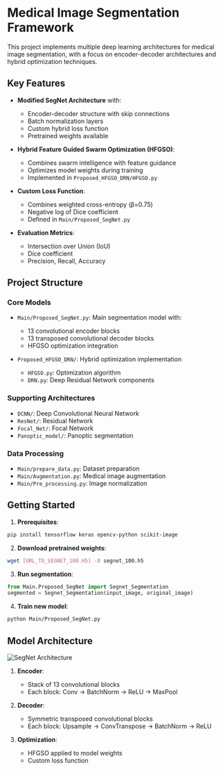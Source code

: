# Medical Image Segmentation Framework

This project implements multiple deep learning architectures for medical image segmentation, with a focus on encoder-decoder architectures and hybrid optimization techniques.

## Key Features

- **Modified SegNet Architecture** with:
  - Encoder-decoder structure with skip connections
  - Batch normalization layers
  - Custom hybrid loss function
  - Pretrained weights available

- **Hybrid Feature Guided Swarm Optimization (HFGSO)**:
  - Combines swarm intelligence with feature guidance
  - Optimizes model weights during training
  - Implemented in `Proposed_HFGSO_DRN/HFGSO.py`

- **Custom Loss Function**:
  - Combines weighted cross-entropy (β=0.75) 
  - Negative log of Dice coefficient
  - Defined in `Main/Proposed_SegNet.py`

- **Evaluation Metrics**:
  - Intersection over Union (IoU)
  - Dice coefficient
  - Precision, Recall, Accuracy

## Project Structure

### Core Models
- `Main/Proposed_SegNet.py`: Main segmentation model with:
  - 13 convolutional encoder blocks
  - 13 transposed convolutional decoder blocks 
  - HFGSO optimization integration

- `Proposed_HFGSO_DRN/`: Hybrid optimization implementation
  - `HFGSO.py`: Optimization algorithm
  - `DRN.py`: Deep Residual Network components

### Supporting Architectures
- `DCNN/`: Deep Convolutional Neural Network
- `ResNet/`: Residual Network 
- `Focal_Net/`: Focal Network
- `Panoptic_model/`: Panoptic segmentation

### Data Processing
- `Main/prepare_data.py`: Dataset preparation
- `Main/Augmentation.py`: Medical image augmentation
- `Main/Pre_processing.py`: Image normalization

## Getting Started

1. **Prerequisites**:
```bash
pip install tensorflow keras opencv-python scikit-image
```

2. **Download pretrained weights**:
```bash
wget [URL_TO_SEGNET_100.H5] -O segnet_100.h5
```

3. **Run segmentation**:
```python
from Main.Proposed_SegNet import Segnet_Segmentation
segmented = Segnet_Segmentation(input_image, original_image)
```

4. **Train new model**:
```bash
python Main/Proposed_SegNet.py
```

## Model Architecture

![SegNet Architecture](architecture.png)

1. **Encoder**:
   - Stack of 13 convolutional blocks
   - Each block: Conv -> BatchNorm -> ReLU -> MaxPool

2. **Decoder**:
   - Symmetric transposed convolutional blocks  
   - Each block: Upsample -> ConvTranspose -> BatchNorm -> ReLU

3. **Optimization**:
   - HFGSO applied to model weights
   - Custom loss function